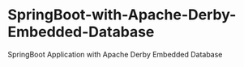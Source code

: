 # SpringBoot-with-Apache-Derby-Embedded-Database
SpringBoot Application with Apache Derby Embedded Database
